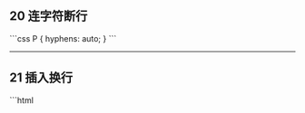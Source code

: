 <h2 id="EPueN">20 连字符断行</h2>
```css
P {
  hyphens: auto;
}
```



---

<h2 id="aJZaI">21 插入换行</h2>
```html
<!DOCTYPE html>
<html>
  <head>
    <meta charset='utf-8'>
    <meta http-equiv='X-UA-Compatible' content='IE=edge'>
    <title>Page Title</title>
    <meta name='viewport' content='width=device-width, initial-scale=1'>
    <style>
      dt,
      dd {
        display: inline;
      }

      dd {
        margin: 0;
        font-weight: bold;
      }

      dd+dt::before {
        content: '\A';
        white-space: pre;
      }

      dd+dd::before {
        content: ', ';
        font-weight: normal;
      }
    </style>
  </head>

  <body>
    <dl>
      <dt>Name:</dt>
      <dd>Lea Verou</dd>

      <dt>Email: </dt>
      <dd>lea@verou.me</dd>
      <dd>leaverou@mit.edu</dd>

      <dt>Location: </dt>
      <dd>Earth</dd>
    </dl>
  </body>
</html>
```

![](https://cdn.nlark.com/yuque/0/2024/png/166664/1731307697117-3ca4dd43-5bc2-4696-8750-46dc27b20cfe.png)









---





